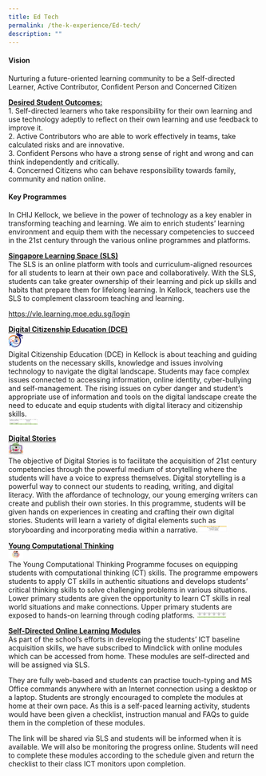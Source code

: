 ```yaml
---
title: Ed Tech
permalink: /the-k-experience/Ed-tech/
description: ""
---
```

<h4>Vision</h4> 
<p>Nurturing a future-oriented learning community to be a Self-directed Learner, Active Contributor, Confident Person and Concerned Citizen</p>
<p><strong><u>Desired Student Outcomes:</u></strong><br>  
1. Self-directed learners who take responsibility for their own learning and use technology adeptly to reflect on their own learning and use feedback to improve it.<br>  
2. Active Contributors who are able to work effectively in teams, take calculated risks and are innovative.<br>  
3. Confident Persons who have a strong sense of right and wrong and can think independently and critically.<br>  
4. Concerned Citizens who can behave responsibility towards family, community and nation online.</p>
<h4>Key Programmes</h4>
<p>In CHIJ Kellock, we believe in the power of technology as a key enabler in transforming teaching and learning. We aim to enrich students’ learning environment and equip them with the necessary competencies to succeed in the 21st century through the various online programmes and platforms.</p>
<p><strong><u>Singapore Learning Space (SLS)</u></strong><br>  
The SLS is an online platform with tools and curriculum-aligned resources for all students to learn at their own pace and collaboratively. With the SLS, students can take greater ownership of their learning and pick up skills and habits that prepare them for lifelong learning. In Kellock, teachers use the SLS to complement classroom teaching and learning.</p>
<a href="https://vle.learning.moe.edu.sg/login">https://vle.learning.moe.edu.sg/login</a>
<p><strong><u>Digital Citizenship Education (DCE)</u></strong><br>  
	<img src="/images/2023/EdTech/ET_1.png" width="30"><br>  
Digital Citizenship Education (DCE) in Kellock is about teaching and guiding students on the necessary skills, knowledge and issues involving technology to navigate the digital landscape. Students may face complex issues connected to accessing information, online identity, cyber-bullying and self-management. The rising issues on cyber danger and student’s appropriate use of information and tools on the digital landscape create the need to educate and equip students with digital literacy and citizenship skills.<br>
	<img src="/images/2023/EdTech/ET_2.png" width="60"></p>
<p><strong><u>Digital Stories</u></strong><br>  
	<img src="/images/2023/EdTech/ET_3.png" width="30"><br>
The objective of Digital Stories is to facilitate the acquisition of 21st century competencies through the powerful medium of storytelling where the students will have a voice to express themselves. Digital storytelling is a powerful way to connect our students to reading, writing, and digital literacy. With the affordance of technology, our young emerging writers can create and publish their own stories. In this programme, students will be given hands on experiences in creating and crafting their own digital stories. Students will learn a variety of digital elements such as storyboarding and incorporating media within a narrative.<img src="/images/2023/EdTech/ET_4.png" width="60"></p>
<p><strong><u>Young Computational Thinking</u></strong><br>  
	<img src="/images/2023/EdTech/ET_5.png" width="30"><br>
The Young Computational Thinking Programme focuses on equipping students with computational thinking (CT) skills. The programme empowers students to apply CT skills in authentic situations and develops students’ critical thinking skills to solve challenging problems in various situations. Lower primary students are given the opportunity to learn CT skills in real world situations and make connections. Upper primary students are exposed to hands-on learning through coding platforms.
<img src="/images/2023/EdTech/ET_6.png" width="60">
</p>
<p><strong><u>Self-Directed Online Learning Modules </u></strong><br>  
As part of the school’s efforts in developing the students’ ICT baseline acquisition skills, we have subscribed to Mindclick with online modules which can be accessed  from home. These modules are self-directed and will be assigned via SLS.

They are fully web-based and students can practise touch-typing and MS Office commands anywhere with an Internet connection using a desktop or a laptop. Students are strongly encouraged to complete the modules at home at their own pace. As this is a self-paced learning activity, students would have been given a checklist, instruction manual and FAQs to guide them in the completion of these modules.

The link will be shared via SLS and students will be informed when it is available. We will also be monitoring the progress online. Students will need to complete these modules according to the schedule given and return the checklist to their class  ICT monitors upon completion.</p>